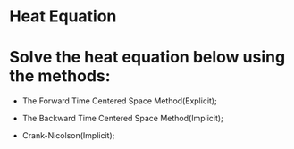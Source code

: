# Heat Equation

# Solve the heat equation below using the methods:

- The Forward Time Centered Space Method(Explicit);

- The Backward Time Centered Space Method(Implicit);

- Crank-Nicolson(Implicit);
